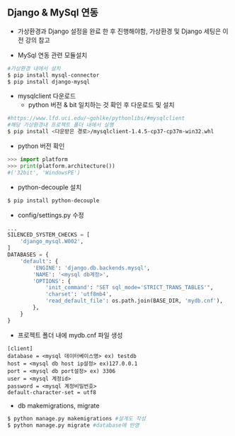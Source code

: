 ## Django & MySql 연동

- 가상환경과 Django 설정을 완료 한 후 진행해야함, 가상환경 및 Django 세팅은 이전 강의 참고

- MySql 연동 관련 모듈설치

```bash
#가상환경 내에서 설치
$ pip install mysql-connector
$ pip install django-mysql
```

- mysqlclient 다운로드
	- python 버전 & bit 일치하는 것 확인 후 다운로드 및 설치
```bash
#https://www.lfd.uci.edu/~gohlke/pythonlibs/#mysqlclient
#해당 가상환경내 프로젝트 폴더 내에서 실행
$ pip install <다운받은 경로>/mysqlclient-1.4.5-cp37-cp37m-win32.whl
```
- python 버전 확인

```python
>>> import platform 
>>> print(platform.architecture()) 
#('32bit', 'WindowsPE')
```



- python-decouple 설치
```bash
$ pip install python-decouple
```

- config/settings.py 수정

```python
...
SILENCED_SYSTEM_CHECKS = [
    'django_mysql.W002',
]
DATABASES = {
    'default': {     
        'ENGINE': 'django.db.backends.mysql',
        'NAME': '<mysql db계정>',
        'OPTIONS': {            
            'init_command': "SET sql_mode='STRICT_TRANS_TABLES'",
            'charset': 'utf8mb4',
            'read_default_file': os.path.join(BASE_DIR, 'mydb.cnf'),
        },
    }
}
```

- 프로젝트 폴더 내에 mydb.cnf 파일 생성

```
[client]
database = <mysql 데이터베이스명> ex) testdb
host = <mysql db host ip설정> ex)127.0.0.1
port = <mysql db port설정> ex) 3306
user = <mysql 계정id> 
password = <mysql 계정비밀번호> 
default-character-set = utf8
```

- db makemigrations, migrate

```bash
$ python manage.py makemigrations #설계도 작성
$ python manage.py migrate #database에 반영
```

